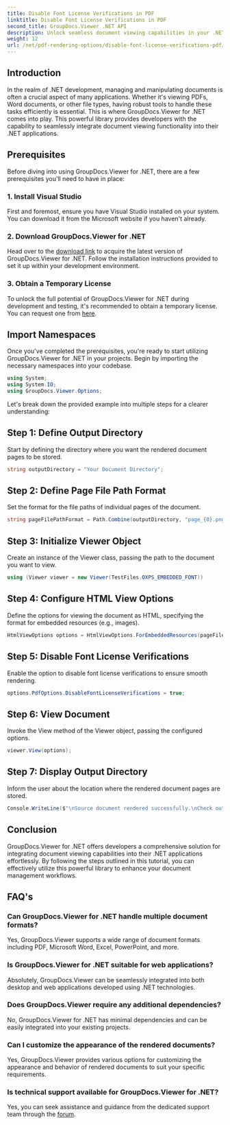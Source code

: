 ```yaml
---
title: Disable Font License Verifications in PDF
linktitle: Disable Font License Verifications in PDF
second_title: GroupDocs.Viewer .NET API
description: Unlock seamless document viewing capabilities in your .NET with GroupDocs.Viewer for .NET. Easily integrate and customize document rendering with minimal dependencies.
weight: 12
url: /net/pdf-rendering-options/disable-font-license-verifications-pdf/
---
```

## Introduction
In the realm of .NET development, managing and manipulating documents is often a crucial aspect of many applications. Whether it's viewing PDFs, Word documents, or other file types, having robust tools to handle these tasks efficiently is essential. This is where GroupDocs.Viewer for .NET comes into play. This powerful library provides developers with the capability to seamlessly integrate document viewing functionality into their .NET applications.
## Prerequisites
Before diving into using GroupDocs.Viewer for .NET, there are a few prerequisites you'll need to have in place:
### 1. Install Visual Studio
First and foremost, ensure you have Visual Studio installed on your system. You can download it from the Microsoft website if you haven't already.
### 2. Download GroupDocs.Viewer for .NET
Head over to the [download link](https://releases.groupdocs.com/viewer/net/) to acquire the latest version of GroupDocs.Viewer for .NET. Follow the installation instructions provided to set it up within your development environment.
### 3. Obtain a Temporary License
To unlock the full potential of GroupDocs.Viewer for .NET during development and testing, it's recommended to obtain a temporary license. You can request one from [here](https://purchase.groupdocs.com/temporary-license/).

## Import Namespaces
Once you've completed the prerequisites, you're ready to start utilizing GroupDocs.Viewer for .NET in your projects. Begin by importing the necessary namespaces into your codebase.
```csharp
using System;
using System.IO;
using GroupDocs.Viewer.Options;
```

Let's break down the provided example into multiple steps for a clearer understanding:
## Step 1: Define Output Directory
Start by defining the directory where you want the rendered document pages to be stored.
```csharp
string outputDirectory = "Your Document Directory";
```
## Step 2: Define Page File Path Format
Set the format for the file paths of individual pages of the document.
```csharp
string pageFilePathFormat = Path.Combine(outputDirectory, "page_{0}.png");
```
## Step 3: Initialize Viewer Object
Create an instance of the Viewer class, passing the path to the document you want to view.
```csharp
using (Viewer viewer = new Viewer(TestFiles.OXPS_EMBEDDED_FONT))
```
## Step 4: Configure HTML View Options
Define the options for viewing the document as HTML, specifying the format for embedded resources (e.g., images).
```csharp
HtmlViewOptions options = HtmlViewOptions.ForEmbeddedResources(pageFilePathFormat);
```
## Step 5: Disable Font License Verifications
Enable the option to disable font license verifications to ensure smooth rendering.
```csharp
options.PdfOptions.DisableFontLicenseVerifications = true;
```
## Step 6: View Document
Invoke the View method of the Viewer object, passing the configured options.
```csharp
viewer.View(options);
```
## Step 7: Display Output Directory
Inform the user about the location where the rendered document pages are stored.
```csharp
Console.WriteLine($"\nSource document rendered successfully.\nCheck output in {outputDirectory}.");
```

## Conclusion
GroupDocs.Viewer for .NET offers developers a comprehensive solution for integrating document viewing capabilities into their .NET applications effortlessly. By following the steps outlined in this tutorial, you can effectively utilize this powerful library to enhance your document management workflows.
## FAQ's
### Can GroupDocs.Viewer for .NET handle multiple document formats?
Yes, GroupDocs.Viewer supports a wide range of document formats including PDF, Microsoft Word, Excel, PowerPoint, and more.
### Is GroupDocs.Viewer for .NET suitable for web applications?
Absolutely, GroupDocs.Viewer can be seamlessly integrated into both desktop and web applications developed using .NET technologies.
### Does GroupDocs.Viewer require any additional dependencies?
No, GroupDocs.Viewer for .NET has minimal dependencies and can be easily integrated into your existing projects.
### Can I customize the appearance of the rendered documents?
Yes, GroupDocs.Viewer provides various options for customizing the appearance and behavior of rendered documents to suit your specific requirements.
### Is technical support available for GroupDocs.Viewer for .NET?
Yes, you can seek assistance and guidance from the dedicated support team through the [forum](https://forum.groupdocs.com/c/viewer/9).
